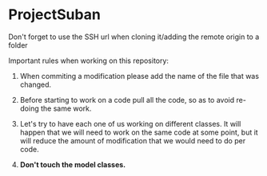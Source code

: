 # ProjectSuban
Don't forget to use the SSH url when cloning it/adding the remote origin to a folder

Important rules when working on this repository:

1. When commiting a modification please add the name of the file that was changed.

2. Before starting to work on a code pull all the code, so as to avoid re-doing the same work.

3. Let's try to have each one of us working on different classes. It will happen that we will need to work on the same code at some point, but it will reduce the amount of modification that we would need to do per code.

4. **Don't touch the model classes.**


